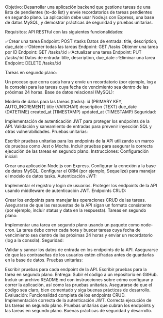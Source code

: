 Objetivo:
Desarrollar una aplicación backend que gestione tareas de una lista de pendientes (to-do list) y envíe recordatorios de tareas pendientes en segundo plano. La aplicación debe usar Node.js con Express, una base de datos MySQL, y demostrar prácticas de seguridad y pruebas unitarias.

Requisitos:
API RESTful con las siguientes funcionalidades:

✅Crear una tarea 
Endpoint: POST /tasks
Datos de entrada: title, description, due_date
✅Obtener todas las tareas
Endpoint: GET /tasks
Obtener una tarea por ID
Endpoint: GET /tasks/:id
✅Actualizar una tarea
Endpoint: PUT /tasks/:id
Datos de entrada: title, description, due_date
✅Eliminar una tarea
Endpoint: DELETE /tasks/:id 


Tareas en segundo plano:

Un proceso que corra cada hora y envíe un recordatorio (por ejemplo, log a la consola) para las tareas cuya fecha de vencimiento sea dentro de las próximas 24 horas.
Base de datos relacional (MySQL):

Modelo de datos para las tareas (tasks):
id (PRIMARY KEY, AUTO_INCREMENT)
title (VARCHAR)
description (TEXT)
due_date (DATETIME)
created_at (TIMESTAMP)
updated_at (TIMESTAMP)
Seguridad:

Implementación de autenticación JWT para proteger los endpoints de la API.
Validación y saneamiento de entradas para prevenir inyección SQL y otras vulnerabilidades.
Pruebas unitarias:

Escribir pruebas unitarias para los endpoints de la API utilizando un marco de pruebas como Jest o Mocha.
Incluir pruebas para asegurar la correcta ejecución de las tareas en segundo plano.
Instrucciones:
Configuración inicial:

Crear una aplicación Node.js con Express.
Configurar la conexión a la base de datos MySQL.
Configurar el ORM (por ejemplo, Sequelize) para manejar el modelo de datos tasks.
Autenticación JWT:

Implementar el registro y login de usuarios.
Proteger los endpoints de la API usando middleware de autenticación JWT.
Endpoints CRUD:

Crear los endpoints para manejar las operaciones CRUD de las tareas.
Asegurarse de que las respuestas de la API sigan un formato consistente (por ejemplo, incluir status y data en la respuesta).
Tareas en segundo plano:

Implementar una tarea en segundo plano usando un paquete como node-cron.
La tarea debe correr cada hora y buscar tareas cuya fecha de vencimiento sea dentro de las próximas 24 horas y enviar un recordatorio (log a la consola).
Seguridad:

Validar y sanear los datos de entrada en los endpoints de la API.
Asegurarse de que las contraseñas de los usuarios estén cifradas antes de guardarlas en la base de datos.
Pruebas unitarias:

Escribir pruebas para cada endpoint de la API.
Escribir pruebas para la tarea en segundo plano.
Entrega:
Subir el código a un repositorio en GitHub.
Incluir un archivo README.md con instrucciones sobre cómo configurar y correr la aplicación, así como las pruebas unitarias.
Asegurarse de que el código sea claro, bien comentado y siga buenas prácticas de desarrollo.
Evaluación:
Funcionalidad completa de los endpoints CRUD.
Implementación correcta de la autenticación JWT.
Correcta ejecución de las tareas en segundo plano.
Pruebas unitarias que cubran los endpoints y las tareas en segundo plano.
Buenas prácticas de seguridad y desarrollo.
